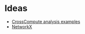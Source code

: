 # Ideas
- [CrossCompute analysis examples](https://github.com/invisibleroads/analytical-tutorials/tree/master/20120607-computational-analysis)
- [NetworkX](https://networkx.github.io/documentation/latest/tutorial.html)